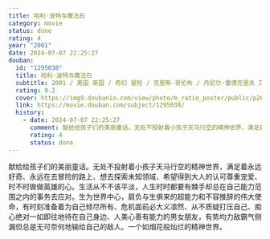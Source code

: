 ```yaml
---
title: 哈利·波特与魔法石
category: movie
status: done
rating: 4
year: "2001"
date: 2024-07-07 22:25:27
douban:
  id: "1295038"
  title: 哈利·波特与魔法石
  subtitle: 2001 / 美国 英国 / 奇幻 冒险 / 克里斯·哥伦布 / 丹尼尔·雷德克里夫 艾玛·沃森
  rating: 9.2
  cover: https://img9.doubanio.com/view/photo/m_ratio_poster/public/p2614949805.jpg
  link: https://movie.douban.com/subject/1295038/
  history:
    - date: 2024-07-07 22:25:27
      comment: 献给给孩子们的美丽童话。无处不投射着小孩子天马行空的精神世界，满足着永远好奇、永远在去冒险的路上、想去探索未知领域、被大人尊重又宠爱、时不时做做英雄的心。生活从来不该是平淡的，人生时时都有棘手却总在自己能力范围之内的事务要去应对。作为世界中心，肩负与生俱来的超能力和不容推辞的伟大使命，有时刻准备着为自己倾尽所有、面对危机大义凛然、从不怜惜自己的时间、从不质疑自己、耐心待在自己身边、又有颜有趣有独特能力的男女朋友，有势均力敌霸气侧漏但总是无可奈何的输给自己的敌人。一个人生如烟花般灿烂的精神世界。
      rating: 4
      status: done
---
```


献给给孩子们的美丽童话。无处不投射着小孩子天马行空的精神世界，满足着永远好奇、永远在去冒险的路上、想去探索未知领域、希望得到大人的认可尊重宠爱、时不时做做英雄的心。生活从不不该平淡，人生时时都要有棘手却总在自己能力范围之内的事务去应对。生为世界中心，肩负与生俱来的超能力和不容推辞的伟大使命，有时刻准备着为自己倾尽所有、危机面前必大义凛然、从不质疑打压自己、痴心绝对一如即往地待在自己身边、人美心善有能力的男女朋友，有势均力敌霸气侧漏但总是无可奈何地输给自己的敌人。一个如烟花般灿烂的精神世界。